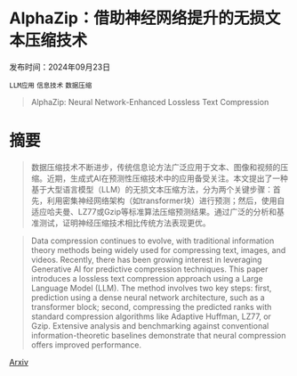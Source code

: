 # AlphaZip：借助神经网络提升的无损文本压缩技术

发布时间：2024年09月23日

`LLM应用` `信息技术` `数据压缩`

> AlphaZip: Neural Network-Enhanced Lossless Text Compression

# 摘要

> 数据压缩技术不断进步，传统信息论方法广泛应用于文本、图像和视频的压缩。近期，生成式AI在预测性压缩技术中的应用备受关注。本文提出了一种基于大型语言模型（LLM）的无损文本压缩方法，分为两个关键步骤：首先，利用密集神经网络架构（如transformer块）进行预测；然后，使用自适应哈夫曼、LZ77或Gzip等标准算法压缩预测结果。通过广泛的分析和基准测试，证明神经压缩技术相比传统方法表现更优。

> Data compression continues to evolve, with traditional information theory methods being widely used for compressing text, images, and videos. Recently, there has been growing interest in leveraging Generative AI for predictive compression techniques. This paper introduces a lossless text compression approach using a Large Language Model (LLM). The method involves two key steps: first, prediction using a dense neural network architecture, such as a transformer block; second, compressing the predicted ranks with standard compression algorithms like Adaptive Huffman, LZ77, or Gzip. Extensive analysis and benchmarking against conventional information-theoretic baselines demonstrate that neural compression offers improved performance.

[Arxiv](https://arxiv.org/abs/2409.15046)